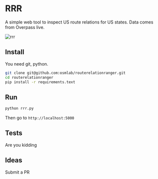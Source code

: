 # RRR

A simple web tool to inspect US route relations for US states. Data comes from Overpass live.

![rrr](https://blog-image-hosting.s3.amazonaws.com/rrr.gif)

## Install

You need git, python. 

```bash
git clone git@github.com:osmlab/routerelationranger.git
cd routerelationranger
pip install -r requirements.text
```

## Run

```bash
python rrr.py
```

Then go to `http://localhost:5000`

## Tests

Are you kidding

## Ideas

Submit a PR